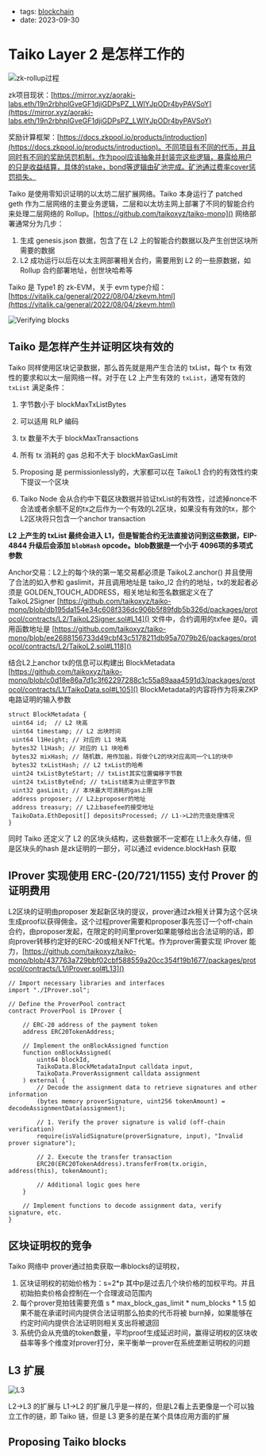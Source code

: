 -  tags: [blockchain](/tags.md#blockchain)
- date: 2023-09-30

# Taiko Layer 2 是怎样工作的

![zk-rollup过程](/images/2023-09-30-zkrollup-pool.png)

zk项目现状：[https://mirror.xyz/aoraki-labs.eth/19n2rbhplGveGF1djiGDPsPZ_LWlYJpODr4byPAVSoY](https://mirror.xyz/aoraki-labs.eth/19n2rbhplGveGF1djiGDPsPZ_LWlYJpODr4byPAVSoY)

奖励计算框架：[https://docs.zkpool.io/products/introduction](https://docs.zkpool.io/products/introduction)。不同项目有不同的代币，并且同时有不同的奖励惩罚机制，作为pool应该抽象并封装完这些逻辑，暴露给用户的只是收益结算，具体的stake，bond等逻辑由矿池完成。矿池通过费率cover惩罚损失。

Taiko 是使用零知识证明的以太坊二层扩展网络。Taiko 本身运行了 patched geth 作为二层网络的主要业务逻辑，二层和以太坊主网上部署了不同的智能合约来处理二层网络的 Rollup。[https://github.com/taikoxyz/taiko-mono]() 网络部署通常分为几步：

1. 生成 genesis.json 数据，包含了在 L2 上的智能合约数据以及产生创世区块所需要的数据
2. L2 成功运行以后在以太主网部署相关合约，需要用到 L2 的一些原数据，如 Rollup 合约部署地址，创世块哈希等

Taiko 是 Type1 的 zk-EVM，关于 evm type介绍：[https://vitalik.ca/general/2022/08/04/zkevm.html](https://vitalik.ca/general/2022/08/04/zkevm.html)

![Verifying blocks](/images/2023-09-30-01.png)

## Taiko 是怎样产生并证明区块有效的

Taiko 同样使用区块记录数据，那么首先就是用产生合法的 txList，每个 tx 有效性的要求和以太一层网络一样。对于在 L2 上产生有效的 `txList`，通常有效的 `txList` 满足条件：

1. 字节数小于 blockMaxTxListBytes
2. 可以适用 RLP 编码
3. tx 数量不大于 blockMaxTransactions
4. 所有 tx 消耗的 gas 总和不大于 blockMaxGasLimit

1. Proposing 是 permissionlessly的，大家都可以在 TaikoL1 合约的有效性约束下提议一个区块
2. Taiko Node 会从合约中下载区块数据并验证txList的有效性，过滤掉nonce不合法或者余额不足的tx之后作为一个有效的L2区块，如果没有有效的tx，那个L2区块将只包含一个anchor transaction

**L2 上产生的 txList 最终会进入 L1，但是智能合约无法直接访问到这些数据，EIP-4844 升级后会添加 `blobHash` opcode。blob数据是一个小于 4096项的多项式参数**

Anchor交易：L2上的每个块的第一笔交易都必须是 TaikoL2.anchor() 并且使用了合法的如入参和 gaslimit，并且调用地址是 taiko_l2 合约的地址，tx的发起者必须是 GOLDEN_TOUCH_ADDRESS，相关地址和签名数据定义在了 TaikoL2Signer [https://github.com/taikoxyz/taiko-mono/blob/db195da154e34c608f336dc906b5f89fdb5b326d/packages/protocol/contracts/L2/TaikoL2Signer.sol#L14]() 文件中，合约调用的txfee 是0。调用函数地址是 [https://github.com/taikoxyz/taiko-mono/blob/ee2688156733d49cbf43c5178211db95a7079b26/packages/protocol/contracts/L2/TaikoL2.sol#L118]()

结合L2上anchor tx的信息可以构建出 BlockMetadata [https://github.com/taikoxyz/taiko-mono/blob/c0d18e86a7d1c3f62297288c1c55a89aaa4591d3/packages/protocol/contracts/L1/TaikoData.sol#L105]() BlockMetadata的内容将作为将来ZKP电路证明的输入参数

```solidity
struct BlockMetadata {
 uint64 id;  // L2 块高
 uint64 timestamp; // L2 出块时间
 uint64 l1Height; // 对应的 L1 块高
 bytes32 l1Hash; // 对应的 L1 块哈希
 bytes32 mixHash; // 随机数，用作加盐，将做个L2的块对应高同一个L1的块中
 bytes32 txListHash; // L2 txList的哈希
 uint24 txListByteStart; // txList其实位置偏移字节数
 uint24 txListByteEnd; // txList结束为止便宜字节数
 uint32 gasLimit; // 本块最大可消耗的gas上限
 address proposer; // L2上proposer的地址
 address treasury; // L2上basefee的接受地址
 TaikoData.EthDeposit[] depositsProcessed; // L1->L2的充值处理情况
}
```

同时 Taiko 还定义了 L2 的区块头结构，这些数据不一定都在 L1上永久存储，但是区块头的hash 是zk证明的一部分，可以通过 evidence.blockHash 获取

## IProver 实现使用 ERC-(20/721/1155) 支付 Prover 的证明费用

L2区块的证明由proposer 发起新区块的提议，prover通过zk相关计算为这个区块生成proof以获得佣金。这个过程prover需要和proposer事先签订一个off-chain 合约，由proposer发起，在限定的时间里prover如果能够给出合法证明的话，即向prover转移约定好的ERC-20或相关NFT代笔。作为prover需要实现 IProver 能力，[https://github.com/taikoxyz/taiko-mono/blob/437763a729bbf02cbf588559a20cc354f19b1677/packages/protocol/contracts/L1/IProver.sol#L13]()

```solidity
// Import necessary libraries and interfaces
import "./IProver.sol";

// Define the ProverPool contract
contract ProverPool is IProver {

    // ERC-20 address of the payment token
    address ERC20TokenAddress;

    // Implement the onBlockAssigned function
    function onBlockAssigned(
        uint64 blockId,
        TaikoData.BlockMetadataInput calldata input,
        TaikoData.ProverAssignment calldata assignment
    ) external {
        // Decode the assignment data to retrieve signatures and other information
        (bytes memory proverSignature, uint256 tokenAmount) = decodeAssignmentData(assignment);

        // 1. Verify the prover signature is valid (off-chain verification)
        require(isValidSignature(proverSignature, input), "Invalid prover signature");

        // 2. Execute the transfer transaction
        ERC20(ERC20TokenAddress).transferFrom(tx.origin, address(this), tokenAmount);

        // Additional logic goes here
    }

    // Implement functions to decode assignment data, verify signature, etc.
}
```

## 区块证明权的竞争

Taiko 网络中 prover通过拍卖获取一串blocks的证明权，

1. 区块证明权的初始价格为：s=2*p 其中p是过去几个块价格的加权平均。并且初始拍卖价格会控制在一个合理波动范围内
2. 每个prover竞拍钱需要充值 s * max_block_gas_limit * num_blocks * 1.5 如果不能在承诺时间内提供合法证明那么拍卖的代币将被 burn掉，如果能够在约定时间内提供合法证明则相关支出将被退回
3. 系统仍会从充值的token数量，平均proof生成延迟时间，赢得证明权的区块收益率等多个维度对prover打分，来平衡单一prover在系统垄断证明权的问题

## L3 扩展

![L3](/images/2023-09-30-l3.png)

L2->L3 的扩展与 L1->L2 的扩展几乎是一样的，但是L2看上去更像是一个可以独立工作的链，即 Taiko 链，但是 L3 更多的是在某个具体应用方面的扩展

## Proposing Taiko blocks



